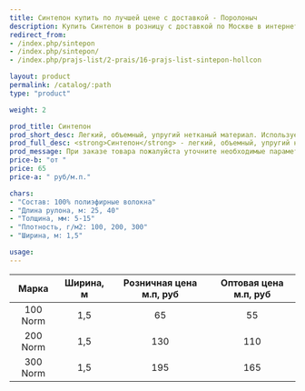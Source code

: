 ```yaml
---
title: Синтепон купить по лучшей цене с доставкой - Поролоныч
description: Купить Синтепон в розницу с доставкой по Москве в интернет-магазине Поролоныча.
redirect_from:
- /index.php/sintepon
- /index.php/sintepon/
- /index.php/prajs-list/2-prais/16-prajs-list-sintepon-hollcon

layout: product
permalink: /catalog/:path
type: "product"

weight: 2

prod_title: Синтепон
prod_short_desc: Легкий, объемный, упругий нетканый материал. Используется как наполнитель, утеплитель или в качестве фильтра.
prod_full_desc: <strong>Синтепон</strong> - легкий, объемный, упругий нетканый материал, в котором смесь полиэфирных волокон скрепляется клеевым (эмульсионным) или термическим способом. Преимущества синтепона заключаются в легкости, хороших теплозащитных свойствах и малом весе. Синтепон используется как утеплитель, фильтровальный материал.
prod_message: При заказе товара пожалуйста уточните необходимые параметры (марку и количество).
price-b: "от "
price: 65
price-a: " руб/м.п."

chars:
- "Состав: 100% полиэфирные волокна"
- "Длина рулона, м: 25, 40"
- "Толщина, мм: 5-15"
- "Плотность, г/м2: 100, 200, 300"
- "Ширина, м: 1,5"

usage:
---
```

| Марка | Ширина, м | Розничная цена м.п, руб | Оптовая цена м.п, руб |
|:--:|:--:|:--:|:--:|
|100 Norm|1,5|65|55|
|200 Norm|1,5|130|110|
|300 Norm|1,5|195|165|
